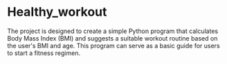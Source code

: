 # Healthy_workout
The project is designed to create a simple Python program that calculates Body Mass Index (BMI) and suggests a suitable workout routine based on the user's BMI and age. This program can serve as a basic guide for users to start a fitness regimen.
